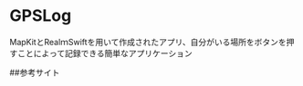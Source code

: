 # GPSLog
MapKitとRealｍSwiftを用いて作成されたアプリ、自分がいる場所をボタンを押すことによって記録できる簡単なアプリケーション

##参考サイト

[RealmSwiftで簡単なGPSロガー作ってみたのでメモ（Swift 3編）]: http://blog.koogawa.com/entry/2017/02/06/000000 "RealmSwiftで簡単なGPSロガー作ってみたのでメモ（Swift 3編）"

[google]: http://google.com/        "Google"
